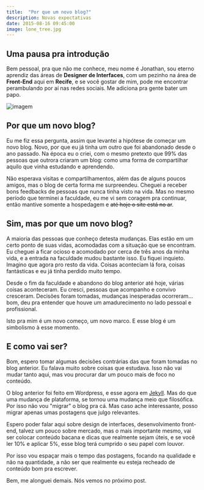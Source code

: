 ```yaml
---
title:  "Por que um novo blog?"
description: Novas expectativas
date: 2015-08-16 09:45:00
image: lone_tree.jpg
---
```


## Uma pausa pra introdução

Bem pessoal, pra que não me conhece, meu nome é Jonathan, sou eterno aprendiz das áreas de **Designer de Interfaces**, com um pezinho na área de **Front-End** aqui em **Recife**, e se você gostar de mim, pode me encontrar perambulando por aí nas redes sociais. Me adiciona pra gente bater um papo.

![imagem](../../assets/images/lone_tree.jpg)

## Por que um novo blog?

Eu me fiz essa pergunta, assim que levantei a hipótese de começar um novo blog. Novo, por que eu já tinha um outro que foi abandonado desde o ano passado. Na época eu o criei, com o mesmo pretexto que 99% das pessoas que outrora criaram um blog: como uma forma de compartilhar aquilo que vinha estudando e aprendendo.

Não esperava visitas e compartilhamentos, além das de alguns poucos amigos, mas o blog de certa forma me surpreendeu. Cheguei a receber bons feedbacks de pessoas que nunca tinha visto na vida. Mas no mesmo período que terminei a faculdade, eu me vi sem coragem pra continuar, então mantive somente a hospedagem e <del>até hoje o site está no ar</del>.

## Sim, mas por que um novo blog?

A maioria das pessoas que conheço detesta mudanças. Elas estão em um certo ponto de suas vidas, acomodadas com a situação que se encontram. Eu cheguei a ficar ocioso e acomodado por cerca de três anos da minha vida, e a entrada na faculdade mudou bastante isso. Eu fiquei inquieto. Imagino que agora pro resto da vida. Coisas aconteciam lá fora, coisas fantásticas e eu já tinha perdido muito tempo. 

Desde o fim da faculdade e abandono do blog anterior até hoje, várias coisas aconteceram. Eu cresci, pessoas que acompanho e convivo cresceram. Decisões foram tomadas, mudanças inesperadas ocorreram... bom, deu pra entender que houve um amadurecimento no lado pessoal e profissional. 

Isto pra mim é um novo começo, um novo marco. E esse blog é um simbolismo à esse momento.

## E como vai ser?

Bom, espero tomar algumas decisões contrárias das que foram tomadas no blog anterior. Eu falava muito sobre coisas que estudava. Isso não vai mudar tanto aqui, mas vou procurar dar um pouco mais de foco no conteúdo. 

O blog anterior foi feito em Wordpress, e esse agora em [Jekyll][Jekyll]. Mas do que uma mudança de plataforma, se tornou uma mudança meio que filosófica. Por isso não vou "migrar" o blog pra cá. Mas caso ache interessante, posso migrar apenas umas postagens que julgo relevantes.

Espero poder falar aqui sobre design de interfaces, desenvolvimento front-end, talvez um pouco sobre mercado, mas o mais importante mesmo, vai ser colocar conteúdo bacana e dicas que realmente sejam úteis, e se você ler 10% e aplicar 5%, esse blog terá cumprido o seu papel com louvor. 

Por isso vou espaçar mais o tempo das postagens, focando na qualidade e não na quantidade, a não ser que realmente eu esteja recheado de conteúdo bom pra escrever.

Bem, me alonguei demais. Nós vemos no próximo post.

[blog]: http://jonathanlima.com.br
[jekyll]: http://jekyllrb.com/